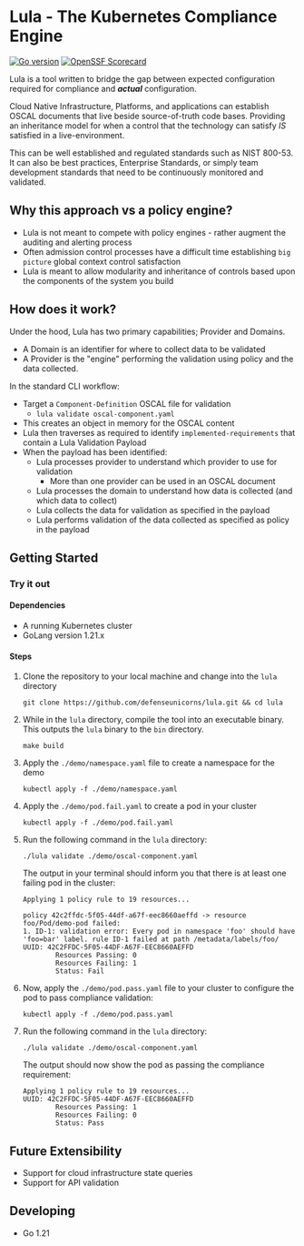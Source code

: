 # Lula - The Kubernetes Compliance Engine

[![Go version](https://img.shields.io/github/go-mod/go-version/defenseunicorns/lula?filename=go.mod)](https://go.dev/)
[![OpenSSF Scorecard](https://api.securityscorecards.dev/projects/github.com/defenseunicorns/lula/badge)](https://api.securityscorecards.dev/projects/github.com/defenseunicorns/lula)

Lula is a tool written to bridge the gap between expected configuration required for compliance and **_actual_** configuration.

Cloud Native Infrastructure, Platforms, and applications can establish OSCAL documents that live beside source-of-truth code bases. Providing an inheritance model for when a control that the technology can satisfy _IS_ satisfied in a live-environment.

This can be well established and regulated standards such as NIST 800-53. It can also be best practices, Enterprise Standards, or simply team development standards that need to be continuously monitored and validated.

## Why this approach vs a policy engine?

- Lula is not meant to compete with policy engines - rather augment the auditing and alerting process
- Often admission control processes have a difficult time establishing `big picture` global context control satisfaction
- Lula is meant to allow modularity and inheritance of controls based upon the components of the system you build

## How does it work?

Under the hood, Lula has two primary capabilities; Provider and Domains.

- A Domain is an identifier for where to collect data to be validated
- A Provider is the "engine" performing the validation using policy and the data collected.

In the standard CLI workflow:

- Target a `Component-Definition` OSCAL file for validation
  - `lula validate oscal-component.yaml`
- This creates an object in memory for the OSCAL content
- Lula then traverses as required to identify `implemented-requirements` that contain a Lula Validation Payload
- When the payload has been identified:
  - Lula processes provider to understand which provider to use for validation
    - More than one provider can be used in an OSCAL document
  - Lula processes the domain to understand how data is collected (and which data to collect)
  - Lula collects the data for validation as specified in the payload
  - Lula performs validation of the data collected as specified as policy in the payload

## Getting Started

### Try it out

#### Dependencies

- A running Kubernetes cluster
- GoLang version 1.21.x

#### Steps

1. Clone the repository to your local machine and change into the `lula` directory

    ```shell
    git clone https://github.com/defenseunicorns/lula.git && cd lula
    ```

1. While in the `lula` directory, compile the tool into an executable binary. This outputs the `lula` binary to the `bin` directory.

    ```shell
    make build
    ```

1. Apply the `./demo/namespace.yaml` file to create a namespace for the demo

    ```shell
    kubectl apply -f ./demo/namespace.yaml
    ```

1. Apply the `./demo/pod.fail.yaml` to create a pod in your cluster

    ```shell
    kubectl apply -f ./demo/pod.fail.yaml
    ```

1. Run the following command in the `lula` directory:

    ```shell
    ./lula validate ./demo/oscal-component.yaml
    ```

    The output in your terminal should inform you that there is at least one failing pod in the cluster:

    ```shell
    Applying 1 policy rule to 19 resources...

    policy 42c2ffdc-5f05-44df-a67f-eec8660aeffd -> resource foo/Pod/demo-pod failed: 
    1. ID-1: validation error: Every pod in namespace 'foo' should have 'foo=bar' label. rule ID-1 failed at path /metadata/labels/foo/ 
    UUID: 42C2FFDC-5F05-44DF-A67F-EEC8660AEFFD
            Resources Passing: 0
            Resources Failing: 1
            Status: Fail
    ```

1. Now, apply the `./demo/pod.pass.yaml` file to your cluster to configure the pod to pass compliance validation:

    ```shell
    kubectl apply -f ./demo/pod.pass.yaml
    ```

1. Run the following command in the `lula` directory:

    ```shell
    ./lula validate ./demo/oscal-component.yaml
    ```

    The output should now show the pod as passing the compliance requirement:

    ```shell
    Applying 1 policy rule to 19 resources...
    UUID: 42C2FFDC-5F05-44DF-A67F-EEC8660AEFFD
            Resources Passing: 1
            Resources Failing: 0
            Status: Pass
    ```

## Future Extensibility

- Support for cloud infrastructure state queries
- Support for API validation

## Developing

- Go 1.21
